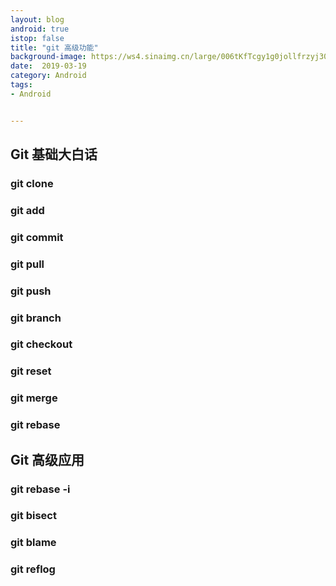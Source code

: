 ```yaml
---
layout: blog 
android: true 
istop: false
title: "git 高级功能" 
background-image: https://ws4.sinaimg.cn/large/006tKfTcgy1g0jollfrzyj30u0140hdv.jpg
date:  2019-03-19
category: Android
tags: 
- Android


---
```


## Git 基础大白话

### git clone

### git add

### git commit

### git pull

### git push

### git branch

### git checkout

### git reset

### git merge

### git rebase

## Git 高级应用

### git rebase -i

### git bisect

### git blame

### git reflog










